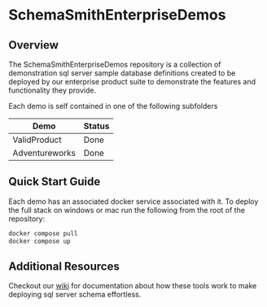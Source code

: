 # SchemaSmithEnterpriseDemos

## Overview

The SchemaSmithEnterpriseDemos repository is a collection of demonstration sql server sample database definitions created to be deployed by our enterprise product suite to demonstrate the features and functionality they provide.

Each demo is self contained in one of the following subfolders

| Demo           | Status |
| -------------- | ------ |
| ValidProduct   | Done |
| Adventureworks | Done |

## Quick Start Guide

Each demo has an associated docker service associated with it.  To deploy the full stack on windows or mac run the following from the root of the repository:

```bash
docker compose pull
docker compose up
```

## Additional Resources

Checkout our [wiki](https://github.com/Schema-Smith/SchemaSmithEnterpriseDemos/wiki) for documentation about how these tools work to make deploying sql server schema effortless.
